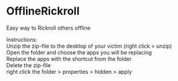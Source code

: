 # OfflineRickroll
 Easy way to Rickroll others offline
 
 Instructions:                                                                                                                                                                     
  Unzip the zip-file to the desktop of your victim (right click > unzip)                                                                                                           
  Open the folder and choose the apps you will be replacing                                                                                                                        
  Replace the apps with the shortcut from the folder                                                                                                                              
  Delete the zip-file                                                                                                                                                               
  right click the folder > properties > hidden > apply
